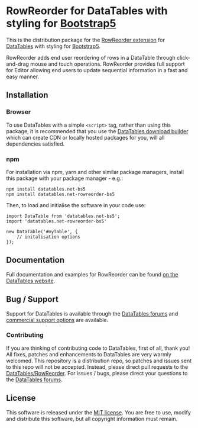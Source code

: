 # RowReorder for DataTables with styling for [Bootstrap5](https://getbootstrap.com/)

This is the distribution package for the [RowReorder extension](https://datatables.net/extensions/rowreorder) for [DataTables](https://datatables.net/) with styling for [Bootstrap5](https://getbootstrap.com/).

RowReorder adds end user reordering of rows in a DataTable through click-and-drag mouse and touch operations. RowReorder provides full support for Editor allowing end users to update sequential information in a fast and easy manner.


## Installation

### Browser

To use DataTables with a simple `<script>` tag, rather than using this package, it is recommended that you use the [DataTables download builder](//datatables.net/download) which can create CDN or locally hosted packages for you, will all dependencies satisfied.

### npm

For installation via npm, yarn and other similar package managers, install this package with your package manager - e.g.:

```
npm install datatables.net-bs5
npm install datatables.net-rowreorder-bs5
```

Then, to load and initialise the software in your code use:

```
import DataTable from 'datatables.net-bs5';
import 'datatables.net-rowreorder-bs5'

new DataTable('#myTable', {
    // initalisation options
});
```


## Documentation

Full documentation and examples for RowReorder can be found [on the DataTables website](https://datatables.net/extensions/rowreorder).


## Bug / Support

Support for DataTables is available through the [DataTables forums](//datatables.net/forums) and [commercial support options](//datatables.net/support) are available.

### Contributing

If you are thinking of contributing code to DataTables, first of all, thank you! All fixes, patches and enhancements to DataTables are very warmly welcomed. This repository is a distribution repo, so patches and issues sent to this repo will not be accepted. Instead, please direct pull requests to the [DataTables/RowReorder](http://github.com/DataTables/RowReorder). For issues / bugs, please direct your questions to the [DataTables forums](//datatables.net/forums).


## License

This software is released under the [MIT license](//datatables.net/license). You are free to use, modify and distribute this software, but all copyright information must remain.

